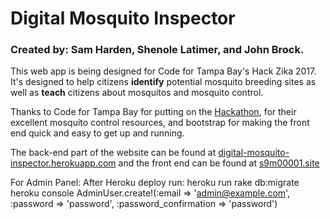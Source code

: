 # Digital Mosquito Inspector

### Created by: Sam Harden, Shenole Latimer, and John Brock.

This web app is being designed for Code for Tampa Bay's Hack Zika 2017. It's designed to help citizens **identify** potential mosquito breeding sites as well as **teach** citizens about mosquitos and mosquito control.

Thanks to Code for Tampa Bay for putting on the [Hackathon](http://codefortampabay.org/zika-hackathon/), for their excellent mosquito control resources, and bootstrap for making the front end quick and easy to get up and running.

The back-end part of the website can be found at [digital-mosquito-inspector.herokuapp.com](digital-mosquito-inspector.herokuapp.com) and the front end can be found at [s9m00001.site](s9m00001.site)

For Admin Panel:
After Heroku deploy run:
  heroku run rake db:migrate
  heroku console
  AdminUser.create!(:email => 'admin@example.com', :password => 'password', :password_confirmation => 'password')

